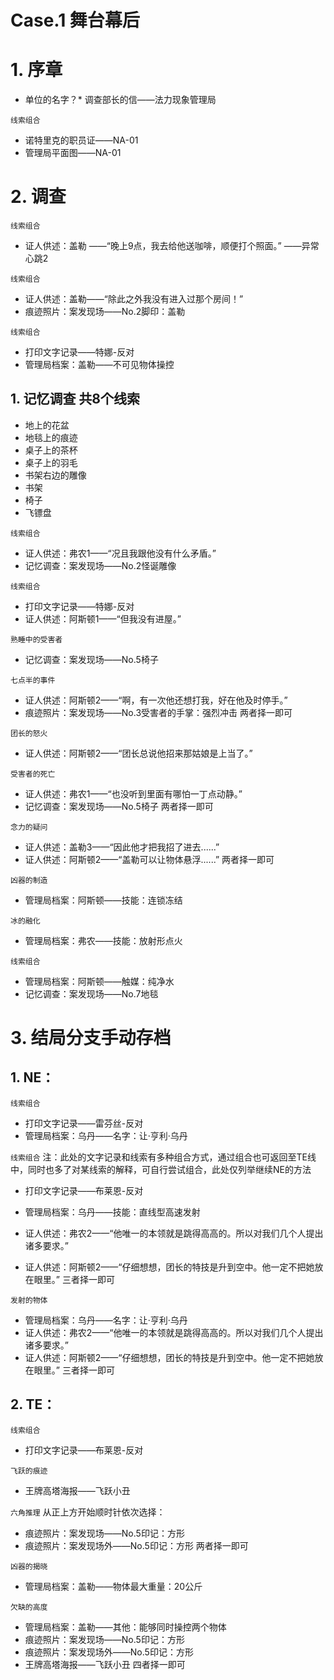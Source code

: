 # Case.1 舞台幕后

# 1. 序章

* 单位的名字？* 调查部长的信——法力现象管理局

`线索组合`
* 诺特里克的职员证——NA-01
* 管理局平面图——NA-01

# 2. 调查

`线索组合`
* 证人供述：盖勒
——“晚上9点，我去给他送咖啡，顺便打个照面。”
——异常心跳2

`线索组合`
* 证人供述：盖勒——“除此之外我没有进入过那个房间！”
* 痕迹照片：案发现场——No.2脚印：盖勒

`线索组合`
* 打印文字记录——特娜-反对
* 管理局档案：盖勒——不可见物体操控


## 1. 记忆调查 共8个线索
* 地上的花盆
* 地毯上的痕迹
* 桌子上的茶杯
* 桌子上的羽毛
* 书架右边的雕像
* 书架
* 椅子
* 飞镖盘

`线索组合`
* 证人供述：弗农1——“况且我跟他没有什么矛盾。”
* 记忆调查：案发现场——No.2怪诞雕像

`线索组合`
* 打印文字记录——特娜-反对
* 证人供述：阿斯顿1——“但我没有进屋。”

`熟睡中的受害者`
* 记忆调查：案发现场——No.5椅子

`七点半的事件`
* 证人供述：阿斯顿2——“啊，有一次他还想打我，好在他及时停手。”
* 痕迹照片：案发现场——No.3受害者的手掌：强烈冲击
两者择一即可

`团长的怒火`
* 证人供述：阿斯顿2——“团长总说他招来那姑娘是上当了。”

`受害者的死亡`
* 证人供述：弗农1——“也没听到里面有哪怕一丁点动静。”
* 记忆调查：案发现场——No.5椅子
两者择一即可

`念力的疑问`
* 证人供述：盖勒3——“因此他才把我招了进去......”
* 证人供述：阿斯顿2——“盖勒可以让物体悬浮......”
两者择一即可

`凶器的制造`
* 管理局档案：阿斯顿——技能：连锁冻结

`冰的融化`
* 管理局档案：弗农——技能：放射形点火

`线索组合`
* 管理局档案：阿斯顿——触媒：纯净水
* 记忆调查：案发现场——No.7地毯


# 3. 结局分支手动存档

## 1. NE：
`线索组合`
* 打印文字记录——雷芬丝-反对
* 管理局档案：乌丹——名字：让·亨利·乌丹

`线索组合`
注：此处的文字记录和线索有多种组合方式，通过组合也可返回至TE线中，同时也多了对某线索的解释，可自行尝试组合，此处仅列举继续NE的方法
* 打印文字记录——布莱恩-反对

* 管理局档案：乌丹——技能：直线型高速发射
* 证人供述：弗农2——“他唯一的本领就是跳得高高的。所以对我们几个人提出诸多要求。”
* 证人供述：阿斯顿2——“仔细想想，团长的特技是升到空中。他一定不把她放在眼里。”
三者择一即可

`发射的物体`
* 管理局档案：乌丹——名字：让·亨利·乌丹
* 证人供述：弗农2——“他唯一的本领就是跳得高高的。所以对我们几个人提出诸多要求。”
* 证人供述：阿斯顿2——“仔细想想，团长的特技是升到空中。他一定不把她放在眼里。”
三者择一即可

## 2. TE：
`线索组合`
* 打印文字记录——布莱恩-反对


`飞跃的痕迹`
* 王牌高塔海报——飞跃小丑


`六角推理`
从正上方开始顺时针依次选择：
* 痕迹照片：案发现场——No.5印记：方形
* 痕迹照片：案发现场外——No.5印记：方形
两者择一即可


`凶器的揭晓`
* 管理局档案：盖勒——物体最大重量：20公斤

`欠缺的高度`
* 管理局档案：盖勒——其他：能够同时操控两个物体
* 痕迹照片：案发现场——No.5印记：方形
* 痕迹照片：案发现场外——No.5印记：方形
* 王牌高塔海报——飞跃小丑
四者择一即可

